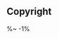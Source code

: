 <!-- ## TODO

- [ ] Add a new item to the todo list. -->

## Copyright

<footer client="Depack" clientLink="https://compiler.page" />

%~ -1%